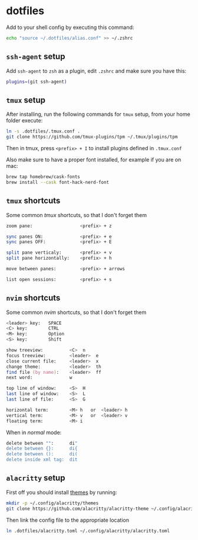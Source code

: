 # dotfiles

Add to your shell config by executing this command:

```zsh
echo "source ~/.dotfiles/alias.conf" >> ~/.zshrc
```

## `ssh-agent` setup

Add `ssh-agent` to `zsh` as a plugin, edit `.zshrc` and make sure you have this:

```zsh
plugins=(git ssh-agent)
```

## `tmux` setup

After installing, run the following commands for `tmux` setup, from your home folder execute:

```zsh
ln -s .dotfiles/.tmux.conf .
git clone https://github.com/tmux-plugins/tpm ~/.tmux/plugins/tpm
```

Then in tmux, press `<prefix> + I` to install plugins defined in `.tmux.conf`

Also make sure to have a proper font installed, for example if you are on mac:

```zsh
brew tap homebrew/cask-fonts
brew install --cask font-hack-nerd-font
```

## `tmux` shortcuts

Some common _tmux_ shortcuts, so that I don't forget them

```zsh
zoom pane:                  <prefix> + z

sync panes ON:              <prefix> + e
sync panes OFF:             <prefix> + E

split pane verticaly:       <prefix> + v
split pane horizontally:    <prefix> + h

move between panes:         <prefix> + arrows

list open sessions:         <prefix> + s
```

## `nvim` shortcuts

Some common _nvim_ shortcuts, so that I don't forget them

```zsh
<leader> key:   SPACE
<C> key:        CTRL
<M> key:        Option
<S> key:        Shift

show treeview:          <C>  n
focus treeview:         <leader>  e
close current file:     <leader>  x
change theme:           <leader>  th
find file (by name):    <leader>  ff
next word:              w

top line of window:     <S>  H
last line of window:    <S>  L
last line of file:      <S>  G

horizontal term:        <M> h   or  <leader> h
vertical term:          <M> v   or  <leader> v
floating term:          <M> i
```

When in _normal_ mode:

```zsh
delete between "":      di"
delete between {}:      di{
delete between ():      di(
delete inside xml tag:  dit
```

## `alacritty` setup

First off you should install [themes](https://github.com/alacritty/alacritty-theme) by running:

```zsh
mkdir -p ~/.config/alacritty/themes
git clone https://github.com/alacritty/alacritty-theme ~/.config/alacritty/themes
```

Then link the config file to the appropriate location

```zsh
ln .dotfiles/alacritty.toml ~/.config/alacritty/alacritty.toml
```